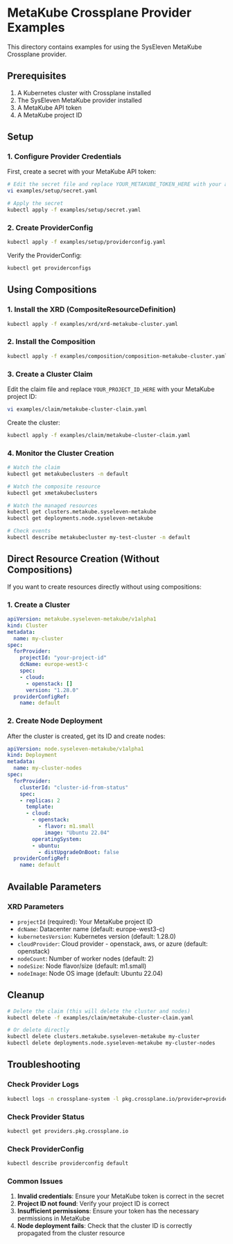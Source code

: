 # MetaKube Crossplane Provider Examples

This directory contains examples for using the SysEleven MetaKube Crossplane provider.

## Prerequisites

1. A Kubernetes cluster with Crossplane installed
2. The SysEleven MetaKube provider installed
3. A MetaKube API token
4. A MetaKube project ID

## Setup

### 1. Configure Provider Credentials

First, create a secret with your MetaKube API token:

```bash
# Edit the secret file and replace YOUR_METAKUBE_TOKEN_HERE with your actual token
vi examples/setup/secret.yaml

# Apply the secret
kubectl apply -f examples/setup/secret.yaml
```

### 2. Create ProviderConfig

```bash
kubectl apply -f examples/setup/providerconfig.yaml
```

Verify the ProviderConfig:

```bash
kubectl get providerconfigs
```

## Using Compositions

### 1. Install the XRD (CompositeResourceDefinition)

```bash
kubectl apply -f examples/xrd/xrd-metakube-cluster.yaml
```

### 2. Install the Composition

```bash
kubectl apply -f examples/composition/composition-metakube-cluster.yaml
```

### 3. Create a Cluster Claim

Edit the claim file and replace `YOUR_PROJECT_ID_HERE` with your MetaKube project ID:

```bash
vi examples/claim/metakube-cluster-claim.yaml
```

Create the cluster:

```bash
kubectl apply -f examples/claim/metakube-cluster-claim.yaml
```

### 4. Monitor the Cluster Creation

```bash
# Watch the claim
kubectl get metakubeclusters -n default

# Watch the composite resource
kubectl get xmetakubeclusters

# Watch the managed resources
kubectl get clusters.metakube.syseleven-metakube
kubectl get deployments.node.syseleven-metakube

# Check events
kubectl describe metakubecluster my-test-cluster -n default
```

## Direct Resource Creation (Without Compositions)

If you want to create resources directly without using compositions:

### 1. Create a Cluster

```yaml
apiVersion: metakube.syseleven-metakube/v1alpha1
kind: Cluster
metadata:
  name: my-cluster
spec:
  forProvider:
    projectId: "your-project-id"
    dcName: europe-west3-c
    spec:
    - cloud:
      - openstack: []
      version: "1.28.0"
  providerConfigRef:
    name: default
```

### 2. Create Node Deployment

After the cluster is created, get its ID and create nodes:

```yaml
apiVersion: node.syseleven-metakube/v1alpha1
kind: Deployment
metadata:
  name: my-cluster-nodes
spec:
  forProvider:
    clusterId: "cluster-id-from-status"
    spec:
    - replicas: 2
      template:
      - cloud:
        - openstack:
          - flavor: m1.small
            image: "Ubuntu 22.04"
        operatingSystem:
        - ubuntu:
          - distUpgradeOnBoot: false
  providerConfigRef:
    name: default
```

## Available Parameters

### XRD Parameters

- `projectId` (required): Your MetaKube project ID
- `dcName`: Datacenter name (default: europe-west3-c)
- `kubernetesVersion`: Kubernetes version (default: 1.28.0)
- `cloudProvider`: Cloud provider - openstack, aws, or azure (default: openstack)
- `nodeCount`: Number of worker nodes (default: 2)
- `nodeSize`: Node flavor/size (default: m1.small)
- `nodeImage`: Node OS image (default: Ubuntu 22.04)

## Cleanup

```bash
# Delete the claim (this will delete the cluster and nodes)
kubectl delete -f examples/claim/metakube-cluster-claim.yaml

# Or delete directly
kubectl delete clusters.metakube.syseleven-metakube my-cluster
kubectl delete deployments.node.syseleven-metakube my-cluster-nodes
```

## Troubleshooting

### Check Provider Logs

```bash
kubectl logs -n crossplane-system -l pkg.crossplane.io/provider=provider-syseleven-metakube -f
```

### Check Provider Status

```bash
kubectl get providers.pkg.crossplane.io
```

### Check ProviderConfig

```bash
kubectl describe providerconfig default
```

### Common Issues

1. **Invalid credentials**: Ensure your MetaKube token is correct in the secret
2. **Project ID not found**: Verify your project ID is correct
3. **Insufficient permissions**: Ensure your token has the necessary permissions in MetaKube
4. **Node deployment fails**: Check that the cluster ID is correctly propagated from the cluster resource
